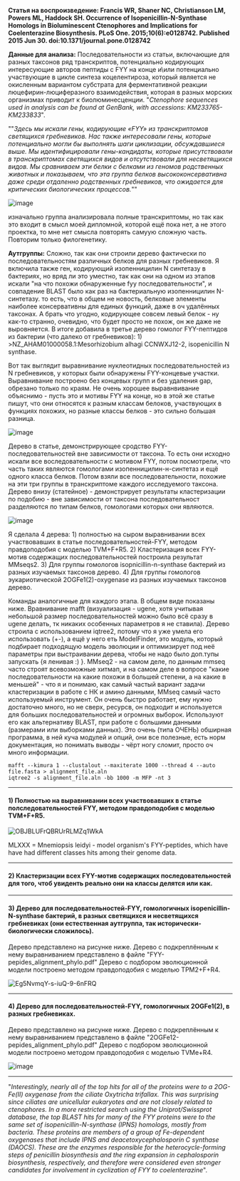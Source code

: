 **Статья на воспроизведение: Francis WR, Shaner NC, Christianson LM, Powers ML, Haddock SH. Occurrence of Isopenicillin-N-Synthase Homologs in Bioluminescent Ctenophores and Implications for Coelenterazine Biosynthesis. PLoS One. 2015;10(6):e0128742. Published 2015 Jun 30. doi:10.1371/journal.pone.0128742**

**Данные для анализа:** Последовательности из статьи, включающие для разных таксонов ряд транскриптов, потенциально кодирующих интересующие авторов пептиды с FYY на конце и\или потенциально участвующие в цикле синтеза коцелентироза, который является не окисленным вариантом субстрата для ферментативной реакции люцефирин-люциферазного взаимодействия, которая в разных морских организмах приводит к биолюминесценции. "_Ctenophore sequences used in analysis can be found at GenBank, with accessions: KM233765-KM233833_".

""_Здесь мы искали гены, кодирующие «FYY» из транскриптомов светящихся гребневиков. Нас также интересовали гены, которые потенциально могли бы выполнять шаги циклизации, обсуждавшиеся выше. Мы идентифицировали гены-кандидаты, которые присутствовали в транскриптомах светящихся видов и отсутствовали для несветящихся видов. Мы сравниваем эти белки с белками из геномов родственных животных и показываем, что эта группа белков высококонсервативна даже среди отдаленно родственных гребневиков, что ожидается для критических биологических процессов._""

![image](https://github.com/user-attachments/assets/a0aa7377-726c-4a31-92c4-a5029eb78ebb)

изначально группа анализировала полные транскриптомы, но так как это входит в смысл моей дипломной, которой ещё пока нет, а не этого проектка, то мне нет смысла повторять самуую сложную часть. Повторим только филогенетику. 

**Аутгруппы:** Сложно, так как они строили дерево фактически по последовательностям различных белков для разных гребневиков. Я включила также ген, кодирующий изопенницилин N синтетазу в бактериях, но вряд ли это уместно, так как они на одном из этапов искали "на что похожи обнаруженные fyy последовательности", и совпадение BLAST было как раз на бактериальную изопенницилин N-синтетазу. то есть, что в общем не новость, белковые элементы наиболее консервативны для единых функций, даже в оч удалённых таксонах. А брать что угодно, кодирующее совсем левый белок - ну как-то странно, очевидно, что будет просто не похож, он же даже не выровняется. В итоге добавила в третье дерево гомолог FYY-пептидов из бактерии (что далеко от гребневиков): 1) >NZ_AHAM01000058.1:Mesorhizobium alhagi CCNWXJ12-2, isopenicillin N synthase. 

Вот так выглядит выравнивание нуклеотидных последовательностей из N гребневиков, у которых были обнаружены FYY-концевые участки. Выравнивание построено без концевых групп и без удаления gap, обрезано только по краям. Не очень хорошее выравнвивание объяснимо - пусть это и мотивы FYY на конце, но в этой же статье пишут, что они относятся к разным классам белоков, участвующих в функциях похожих, но разные классы белков - это сильно большая разница. 

![image](https://github.com/user-attachments/assets/6a8530d2-2ee5-41a1-ac5a-aa5afb5ea78e)

Дерево в статье, демонстрирующее сродство FYY-последовательностей вне зависимости от таксона. То есть они исходно искали все воследовательности с мотивом FYY, потом посмотрели, что часть таких являются гомологами изопенницилин-н-синтетаз и ещё одного класса белков. Потом взяли все последовательности, похожие на эти три группы в транскриптоме каждого исследуемого таксона. Дерево внизу (статейное) - демонстрирует результаты кластеризации по подобию - вне зависимости от таксона последовательност разделяются по типам белков, гомологами которых они являются.

![image](https://github.com/user-attachments/assets/1aff13f6-96b4-4b03-a9ff-9a770c89cfe6)


Я сделала 4 дерева: 1) полностью на сыром выравнивании всех участвовавших в статье последовательностей-FYY, методом правдоподобия с моделью TVM+F+R5. 2) Кластеризация всех FYY-мотив содержащих последовательностей построила результат MMseqs2. 3) Для группы гомологов isopnicillin-n-synthase бактерий из разных изучаемых таксонов дерево. 4) Для группы гомологов эукариотической 2OGFe1(2)-oxygenase из разных изучаемых таксонов дерево.

Команды аналогичные для каждого этапа. В общем виде показаны ниже. Вравнивание mafft (визуализация - ugene, хотя учитывая небольшой размер последовательностей можно было всё сразу в ugene делать, тк никаких особенных параметров я не ставила). Дерево строила с использованием iqtree2, потому что я уже умела его использовать (+-), а ещё у него еть ModelFinder, это модуль, который подбирает подходящую модель эволюции и оптимизирует под неё параметры при выстраивании дерева, чтобы не надо было доп.тупы запускать {я ленивая :) }. MMseq2 - на самом деле, по данным mmseq часто строят всевозможные хитмап, и на самом деле в вопросе "какие последовательности на какие похожи в большей степени, а на какие в меньшей" - что я и понимаю, как самый частый вариант задачи кластеризации в работе с НК и амино данными, MMseq самый часто используемый инструмент. Он очень быстро работает, ему нужно достаточно много, но не сверх, ресурсв, он подходит и используется для больших последовательностей и огромных выборок. Используют его как альтернативу BLAST, при работе с большими данными (размерами или выборками данных). Это очень (типа ОЧЕНЬ) обширная программа, в ней куча модулей и опций, они все полезные, есть норм документация, но понимать выводы - чёрт ногу сломит, просто оч много информации. 
```
mafft --kimura 1 --clustalout --maxiterate 1000 --thread 4 --auto file.fasta > alignment_file.aln
iqtree2 -s alignment_file.aln -bb 1000 -m MFP -nt 3

```
______________________________________________________________________________________________________________________________________________________________

#### 1) Полностью на выравнивании всех участвовавших в статье полследовательностей FYY, методом правдоподобия с моделью TVM+F+R5.

![OBJBLUFrQBRUrRLMZq1WkA](https://github.com/user-attachments/assets/0e87d8e1-82c0-42ed-8685-674019bd902e)

MLXXX = Mnemiopsis leidyi - model organism's FYY-peptides, which have have had different classes hits among their genome data.

______________________________________________________________________________________________________________________________________________________________

#### 2) Кластеризации всех FYY-мотив содержащих последовательностей для того, чтоб увиденть реально они на классы делятся или как.


______________________________________________________________________________________________________________________________________________________________

#### 3) Дерево для последовательностей-FYY, гомологичных isopenicillin-N-synthase бактерий, в разных светящихся и несветящихся гребневиках (они естественная аутгруппа, так исторически-биологически сложилось).

Дерево представлено на рисунке ниже. Дерево с подкреплённым к нему выравниванием представлено в файле "FYY-pepides_alignment_phylo.pdf"
Дерево с подбором эволюционной модели построено методом правдоподобия с моделью TPM2+F+R4. 

![Eg5NvmqY-s-iuQ-9-6nFRQ](https://github.com/user-attachments/assets/3de561e3-6a1d-4c8f-9866-bcf7877656aa)

______________________________________________________________________________________________________________________________________________________________

#### 4) Дерево для последовательностей-FYY, гомологичных 2OGFe1(2), в разных гребневиках.

Дерево представлено на рисунке ниже. Дерево с подкреплённым к нему выравниванием представлено в файле "2OGFe12-pepides_alignment_phylo.pdf"
Дерево с подбором эволюционной модели построено методом правдоподобия с моделью TVMe+R4. 


![image](https://github.com/user-attachments/assets/903c7b99-0edd-4cc5-b1be-335b8c493ccd)

______________________________________________________________________________________________________________________________________________________________



"_Interestingly, nearly all of the top hits for all of the proteins were to a 2OG-Fe(II) oxygenase from the ciliate Oxytricha trifallax. This was surprising since ciliates are unicellular eukaryotes and are not closely related to ctenophores. In a more restricted search using the Uniprot/Swissprot database, the top BLAST hits for many of the FYY proteins were to the same set of isopenicillin-N-synthase (IPNS) homologs, mostly from bacteria. These proteins are members of a group of Fe-dependent oxygenases that include IPNS and deacetoxycephalosporin C synthase (DAOCS). These are the enzymes responsible for the heterocycle-forming steps of penicillin biosynthesis and the ring expansion in cephalosporin biosynthesis, respectively, and therefore were considered even stronger candidates for involvement in cyclization of FYY to coelenterazine_".
